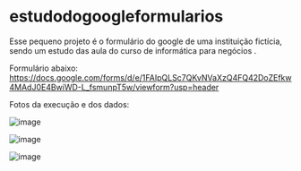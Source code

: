 # estudodogoogleformularios

Esse pequeno projeto é o formulário do google de uma instituição fictícia, sendo um estudo das aula do curso de informática para negócios .




Formulário abaixo:
https://docs.google.com/forms/d/e/1FAIpQLSc7QKvNVaXzQ4FQ42DoZEfkw4MAdJ0E4BwiWD-L_fsmunpT5w/viewform?usp=header



Fotos da execução e dos dados:

![image](https://github.com/user-attachments/assets/b39dc1f9-26ec-4da5-b42f-92aad04594ea)


![image](https://github.com/user-attachments/assets/5de5c8b9-3789-4769-902a-c4649e21cd6d)

![image](https://github.com/user-attachments/assets/15148439-9447-4678-9bd1-b038161c4545)




